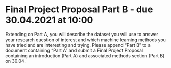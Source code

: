 # Final Project Proposal Part B - due 30.04.2021 at 10:00
Extending on Part A, you will describe the dataset you will use to answer your research question
of interest and which machine learning methods you have tried and are interesting and trying.
Please append “Part B” to a document containing “Part A” and submit a Final Project Proposal
containing an introduction (Part A) and associated methods section (Part B) on 30.04.
